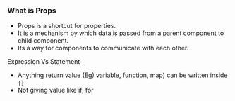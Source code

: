 ### What is Props
- Props is a shortcut for properties. 
- It is a mechanism by which data is passed from a parent component to child component.
- Its a way for components to communicate with each other.

Expression Vs Statement
- Anything return value (Eg) variable, function, map) can be written inside `{}`
- Not giving value like if, for